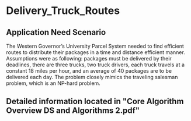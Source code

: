# Delivery_Truck_Routes

## Application Need Scenario
The Western Governor’s University Parcel System needed to find efficient routes to distribute their packages in a time and distance efficient manner. 
Assumptions were as following: packages must be delivered by their deadlines, there are three trucks, two truck drivers, each truck travels at a constant 
18 miles per hour, and an average of 40 packages are to be delivered each day. The problem closely mimics the traveling salesman problem, which is an 
NP-hard problem. 

## Detailed information located in "Core Algorithm Overview DS and Algorithms 2.pdf"

